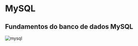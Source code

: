 # MySQL
## Fundamentos do banco de dados MySQL
![mysql](https://github.com/professorjosedeassis/mysql/blob/master/imagens/mysql-backup.png)
